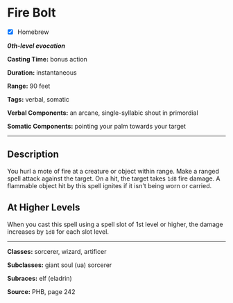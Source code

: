 # Fire Bolt

- [x] Homebrew

***0th-level evocation***

**Casting Time:** bonus action

**Duration:** instantaneous

**Range:** 90 feet

**Tags:** verbal, somatic

**Verbal Components:** an arcane, single-syllabic shout in primordial

**Somatic Components:** pointing your palm towards your target

---

## Description
You hurl a mote of fire at a creature or object within range. Make a ranged spell attack against the target. On a hit, the target takes `1d8` fire damage. A flammable object hit by this spell ignites if it isn't being worn or carried.

## At Higher Levels
When you cast this spell using a spell slot of 1st level or higher, the damage increases by `1d8` for each slot level.

---

**Classes:** sorcerer, wizard, artificer

**Subclasses:** giant soul (ua) sorcerer

**Subraces:** elf (eladrin)

**Source:** PHB, page 242
